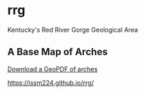 # rrg
Kentucky's Red River Gorge Geological Area

## A Base Map of Arches

[Download a GeoPDF of arches](basemap/rrg_arches.pdf)

https://issm224.github.io/rrg/

